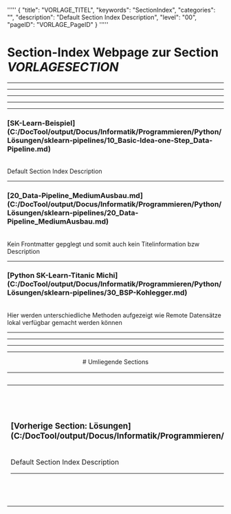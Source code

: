 '''''
{
"title": "VORLAGE_TITEL",
"keywords": "SectionIndex",
"categories": "",
"description": "Default Section Index Description",
"level": "00",
"pageID": "VORLAGE_PageID"
}
'''''


<h1>Section-Index Webpage zur Section <i>VORLAGESECTION</i></h1>

<hr><hr><hr><hr><hr>


<h3>[SK-Learn-Beispiel](C:/DocTool/output/Docus/Informatik/Programmieren/Python/Lösungen/sklearn-pipelines/10_Basic-Idea-one-Step_Data-Pipeline.md)</h3><br>Default Section Index Description<hr>


<h3>[20_Data-Pipeline_MediumAusbau.md](C:/DocTool/output/Docus/Informatik/Programmieren/Python/Lösungen/sklearn-pipelines/20_Data-Pipeline_MediumAusbau.md)</h3><br>Kein Frontmatter gepglegt und somit auch kein Titelinformation bzw Description<hr>


<h3>[Python SK-Learn-Titanic Michi](C:/DocTool/output/Docus/Informatik/Programmieren/Python/Lösungen/sklearn-pipelines/30_BSP-Kohlegger.md)</h3><br>Hier werden unterschiedliche Methoden aufgezeigt wie Remote Datensätze lokal verfügbar gemacht werden können<hr><center><hr><hr><hr> # Umliegende Sections
 </h2><br><table><thead> <tr> <th><center>Vorgelagerte Section</center></th> <th><center>Nachgelagerte Section</center></th></tr></thead><tbody><tr><td><h3>[Vorherige Section: Lösungen](C:/DocTool/output/Docus/Informatik/Programmieren/Python/Lösungen/SectionIndex_DocTooloutputDocusInformatikProgrammierenPythonLösungen.html)</h3><br>Default Section Index Description<hr></td><td><h3>[Nachfolgende Section:</h3><h2><br> pipe_tools</h2>](C:/DocTool/output/Docus/Informatik/Programmieren/Python/Lösungen/sklearn-pipelines/pipe_tools/SectionIndex_DocTooloutputDocusInformatikProgrammierenPythonLösungensklearn-pipelinespipe_tools.html)<br>Default Section Index Description<hr></td></tr></tbody></table>